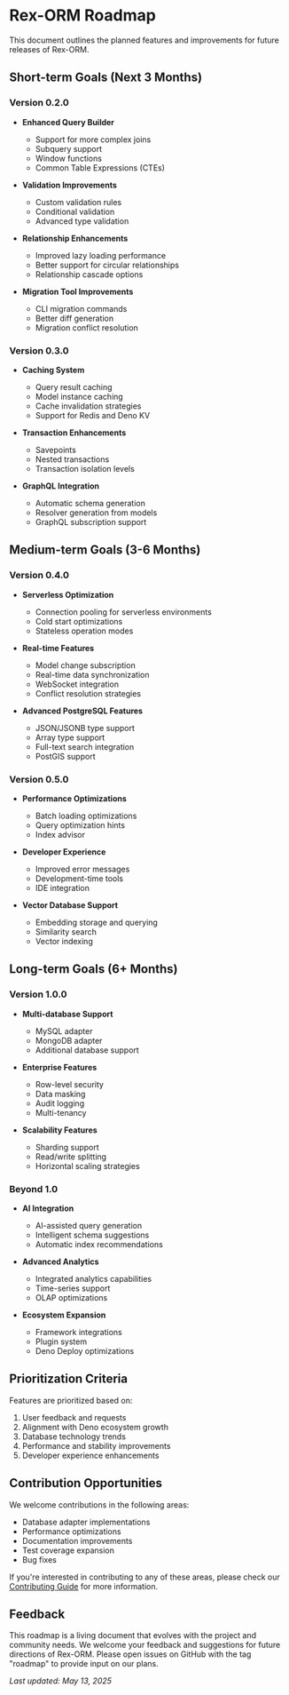 # Rex-ORM Roadmap

This document outlines the planned features and improvements for future releases
of Rex-ORM.

## Short-term Goals (Next 3 Months)

### Version 0.2.0

- **Enhanced Query Builder**
  - Support for more complex joins
  - Subquery support
  - Window functions
  - Common Table Expressions (CTEs)

- **Validation Improvements**
  - Custom validation rules
  - Conditional validation
  - Advanced type validation

- **Relationship Enhancements**
  - Improved lazy loading performance
  - Better support for circular relationships
  - Relationship cascade options

- **Migration Tool Improvements**
  - CLI migration commands
  - Better diff generation
  - Migration conflict resolution

### Version 0.3.0

- **Caching System**
  - Query result caching
  - Model instance caching
  - Cache invalidation strategies
  - Support for Redis and Deno KV

- **Transaction Enhancements**
  - Savepoints
  - Nested transactions
  - Transaction isolation levels

- **GraphQL Integration**
  - Automatic schema generation
  - Resolver generation from models
  - GraphQL subscription support

## Medium-term Goals (3-6 Months)

### Version 0.4.0

- **Serverless Optimization**
  - Connection pooling for serverless environments
  - Cold start optimizations
  - Stateless operation modes

- **Real-time Features**
  - Model change subscription
  - Real-time data synchronization
  - WebSocket integration
  - Conflict resolution strategies

- **Advanced PostgreSQL Features**
  - JSON/JSONB type support
  - Array type support
  - Full-text search integration
  - PostGIS support

### Version 0.5.0

- **Performance Optimizations**
  - Batch loading optimizations
  - Query optimization hints
  - Index advisor

- **Developer Experience**
  - Improved error messages
  - Development-time tools
  - IDE integration

- **Vector Database Support**
  - Embedding storage and querying
  - Similarity search
  - Vector indexing

## Long-term Goals (6+ Months)

### Version 1.0.0

- **Multi-database Support**
  - MySQL adapter
  - MongoDB adapter
  - Additional database support

- **Enterprise Features**
  - Row-level security
  - Data masking
  - Audit logging
  - Multi-tenancy

- **Scalability Features**
  - Sharding support
  - Read/write splitting
  - Horizontal scaling strategies

### Beyond 1.0

- **AI Integration**
  - AI-assisted query generation
  - Intelligent schema suggestions
  - Automatic index recommendations

- **Advanced Analytics**
  - Integrated analytics capabilities
  - Time-series support
  - OLAP optimizations

- **Ecosystem Expansion**
  - Framework integrations
  - Plugin system
  - Deno Deploy optimizations

## Prioritization Criteria

Features are prioritized based on:

1. User feedback and requests
2. Alignment with Deno ecosystem growth
3. Database technology trends
4. Performance and stability improvements
5. Developer experience enhancements

## Contribution Opportunities

We welcome contributions in the following areas:

- Database adapter implementations
- Performance optimizations
- Documentation improvements
- Test coverage expansion
- Bug fixes

If you're interested in contributing to any of these areas, please check our
[Contributing Guide](./contributing.md) for more information.

## Feedback

This roadmap is a living document that evolves with the project and community
needs. We welcome your feedback and suggestions for future directions of
Rex-ORM. Please open issues on GitHub with the tag "roadmap" to provide input on
our plans.

_Last updated: May 13, 2025_
